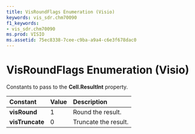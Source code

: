 ```yaml
---
title: VisRoundFlags Enumeration (Visio)
keywords: vis_sdr.chm70090
f1_keywords:
- vis_sdr.chm70090
ms.prod: VISIO
ms.assetid: 75ec8338-7cee-c9ba-a9a4-c6e3f678dac0
---
```



# VisRoundFlags Enumeration (Visio)

Constants to pass to the  **Cell.ResultInt** property.



|**Constant**|**Value**|**Description**|
|:-----|:-----|:-----|
| **visRound**|1|Round the result.|
| **visTruncate**|0|Truncate the result.|

